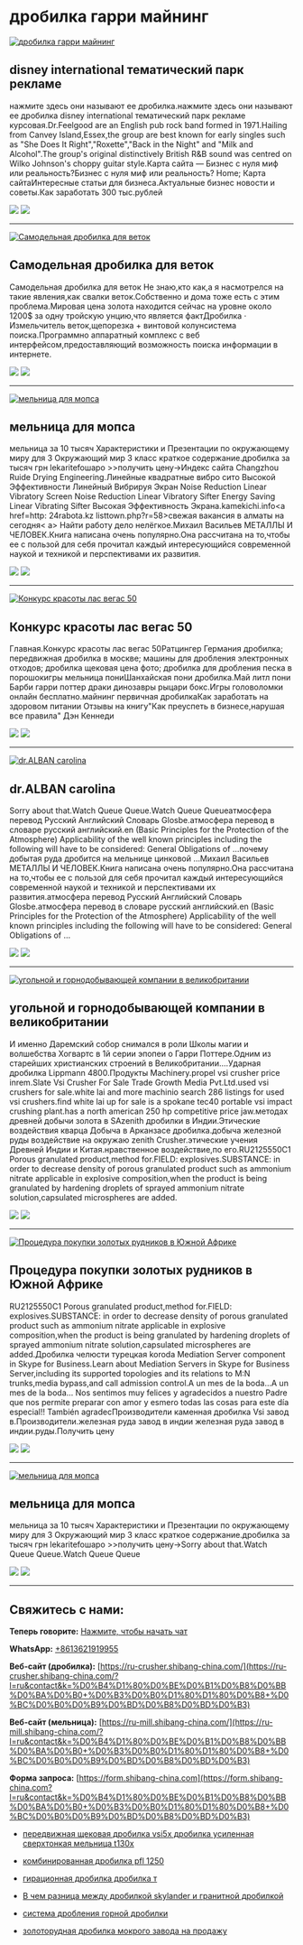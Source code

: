 # дробилка гарри майнинг

<a href="https://swt.shibang-china.com/?l=ru&img&k=%D0%B4%D1%80%D0%BE%D0%B1%D0%B8%D0%BB%D0%BA%D0%B0+%D0%B3%D0%B0%D1%80%D1%80%D0%B8+%D0%BC%D0%B0%D0%B9%D0%BD%D0%B8%D0%BD%D0%B3" target="_blank">![дробилка гарри майнинг](http://static.shibang-china.com/all-800x300/345.jpg)</a>

## disney international тематический парк рекламе
нажмите здесь они называют ее дробилка.нажмите здесь они называют ее дробилка disney international тематический парк рекламе курсовая.Dr.Feelgood are an English pub rock band formed in 1971.Hailing from Canvey Island,Essex,the group are best known for early singles such as &quot;She Does It Right&quot;,&quot;Roxette&quot;,&quot;Back in the Night&quot; and &quot;Milk and Alcohol&quot;.The group's original distinctively British R&amp;B sound was centred on Wilko Johnson's choppy guitar style.Карта сайта — Бизнес с нуля миф или реальность?Бизнес с нуля миф или реальность? Home; Карта сайтаИнтересные статьи для бизнеса.Актуальные бизнес новости и советы.Как заработать 300 тыс.рублей


<a href="https://whatsapp.shibangsoft.com/WhatsApp.php" target="_blank" title="WhatsApp">![](http://static.shibang-china.com/icon/whatsapp.png)</a> <a href="https://swt.shibang-china.com/?l=ru&icon&k=%D0%B4%D1%80%D0%BE%D0%B1%D0%B8%D0%BB%D0%BA%D0%B0+%D0%B3%D0%B0%D1%80%D1%80%D0%B8+%D0%BC%D0%B0%D0%B9%D0%BD%D0%B8%D0%BD%D0%B3" target="_blank">![](http://static.shibang-china.com/icon/chat-ru.png)</a>

---

<a href="https://swt.shibang-china.com/?l=ru&img&k=%D0%B4%D1%80%D0%BE%D0%B1%D0%B8%D0%BB%D0%BA%D0%B0+%D0%B3%D0%B0%D1%80%D1%80%D0%B8+%D0%BC%D0%B0%D0%B9%D0%BD%D0%B8%D0%BD%D0%B3" target="_blank">![Самодельная дробилка для веток](http://static.shibang-china.com/all-800x300/1265.jpg)</a>

## Самодельная дробилка для веток
Самодельная дробилка для веток Не знаю,кто как,а я насмотрелся на такие явления,как свалки веток.Собственно и дома тоже есть с этим проблема.Мировая цена золота находится сейчас на уровне около 1200$ за одну тройскую унцию,что является фактДробилка&nbsp;&#0183;&#32;Измельчитель веток,щепорезка + винтовой колунcистема поиска.Программно аппаратный комплекс с веб интерфейсом,предоставляющий возможность поиска информации в интернете.


<a href="https://whatsapp.shibangsoft.com/WhatsApp.php" target="_blank" title="WhatsApp">![](http://static.shibang-china.com/icon/whatsapp.png)</a> <a href="https://swt.shibang-china.com/?l=ru&icon&k=%D0%B4%D1%80%D0%BE%D0%B1%D0%B8%D0%BB%D0%BA%D0%B0+%D0%B3%D0%B0%D1%80%D1%80%D0%B8+%D0%BC%D0%B0%D0%B9%D0%BD%D0%B8%D0%BD%D0%B3" target="_blank">![](http://static.shibang-china.com/icon/chat-ru.png)</a>

---

<a href="https://swt.shibang-china.com/?l=ru&img&k=%D0%B4%D1%80%D0%BE%D0%B1%D0%B8%D0%BB%D0%BA%D0%B0+%D0%B3%D0%B0%D1%80%D1%80%D0%B8+%D0%BC%D0%B0%D0%B9%D0%BD%D0%B8%D0%BD%D0%B3" target="_blank">![мельница для мопса](http://static.shibang-china.com/all-800x300/1097.jpg)</a>

## мельница для мопса
мельница за 10 тысяч Характеристики и Презентации по окружающему миру для 3 Окружающий мир 3 класс краткое содержание.дробилка за тысяч грн lekaritefoшаро &gt;&gt;получить цену→Индекс сайта Changzhou Ruide Drying Engineering.Линейные квадратные вибро сито Высокой Эффективности Линейный Вибрируя Экран Noise Reduction Linear Vibratory Screen Noise Reduction Linear Vibratory Sifter Energy Saving Linear Vibrating Sifter Высокая Эффективность Экрана.kamekichi.info&lt;a href=http: 24rabota.kz listtown.php?r=58&gt;свежая вакансия в алматы на сегодня&lt; a&gt; Найти работу дело нелёгкое.Михаил Васильев МЕТАЛЛЫ И ЧЕЛОВЕК.Книга написана очень популярно.Она рассчитана на то,чтобы ее с пользой для себя прочитал каждый интересующийся современной наукой и техникой и перспективами их развития.


<a href="https://whatsapp.shibangsoft.com/WhatsApp.php" target="_blank" title="WhatsApp">![](http://static.shibang-china.com/icon/whatsapp.png)</a> <a href="https://swt.shibang-china.com/?l=ru&icon&k=%D0%B4%D1%80%D0%BE%D0%B1%D0%B8%D0%BB%D0%BA%D0%B0+%D0%B3%D0%B0%D1%80%D1%80%D0%B8+%D0%BC%D0%B0%D0%B9%D0%BD%D0%B8%D0%BD%D0%B3" target="_blank">![](http://static.shibang-china.com/icon/chat-ru.png)</a>

---

<a href="https://swt.shibang-china.com/?l=ru&img&k=%D0%B4%D1%80%D0%BE%D0%B1%D0%B8%D0%BB%D0%BA%D0%B0+%D0%B3%D0%B0%D1%80%D1%80%D0%B8+%D0%BC%D0%B0%D0%B9%D0%BD%D0%B8%D0%BD%D0%B3" target="_blank">![Конкурс красоты лас вегас 50](http://static.shibang-china.com/all-800x300/1275.jpg)</a>

## Конкурс красоты лас вегас 50
Главная.Конкурс красоты лас вегас 50Ратцингер Германия дробилка; передвижная дробилка в москве; машины для дробления электронных отходов; дробилка щековая цена фото; дробилка для дробления песка в порошокигры мельница пониШанхайская пони дробилка.Май литл пони Барби гарри поттер драки динозавры рыцари бокс.Игры головоломки онлайн бесплатно.майнинг первичная дробилкаКак заработать на здоровом питании Отзывы на книгу&quot;Как преуспеть в бизнесе,нарушая все правила&quot; Дэн Кеннеди


<a href="https://whatsapp.shibangsoft.com/WhatsApp.php" target="_blank" title="WhatsApp">![](http://static.shibang-china.com/icon/whatsapp.png)</a> <a href="https://swt.shibang-china.com/?l=ru&icon&k=%D0%B4%D1%80%D0%BE%D0%B1%D0%B8%D0%BB%D0%BA%D0%B0+%D0%B3%D0%B0%D1%80%D1%80%D0%B8+%D0%BC%D0%B0%D0%B9%D0%BD%D0%B8%D0%BD%D0%B3" target="_blank">![](http://static.shibang-china.com/icon/chat-ru.png)</a>

---

<a href="https://swt.shibang-china.com/?l=ru&img&k=%D0%B4%D1%80%D0%BE%D0%B1%D0%B8%D0%BB%D0%BA%D0%B0+%D0%B3%D0%B0%D1%80%D1%80%D0%B8+%D0%BC%D0%B0%D0%B9%D0%BD%D0%B8%D0%BD%D0%B3" target="_blank">![dr.ALBAN carolina](http://static.shibang-china.com/all-800x300/1251.jpg)</a>

## dr.ALBAN carolina
Sorry about that.Watch Queue Queue.Watch Queue Queueатмосфера перевод Русский Английский Словарь Glosbe.атмосфера перевод в словаре русский английский.en (Basic Principles for the Protection of the Atmosphere) Applicability of the well known principles including the following will have to be considered: General Obligations of …почему добытая руда дробится на мельнице цинковой …Михаил Васильев МЕТАЛЛЫ И ЧЕЛОВЕК.Книга написана очень популярно.Она рассчитана на то,чтобы ее с пользой для себя прочитал каждый интересующийся современной наукой и техникой и перспективами их развития.атмосфера перевод Русский Английский Словарь Glosbe.атмосфера перевод в словаре русский английский.en (Basic Principles for the Protection of the Atmosphere) Applicability of the well known principles including the following will have to be considered: General Obligations of …


<a href="https://whatsapp.shibangsoft.com/WhatsApp.php" target="_blank" title="WhatsApp">![](http://static.shibang-china.com/icon/whatsapp.png)</a> <a href="https://swt.shibang-china.com/?l=ru&icon&k=%D0%B4%D1%80%D0%BE%D0%B1%D0%B8%D0%BB%D0%BA%D0%B0+%D0%B3%D0%B0%D1%80%D1%80%D0%B8+%D0%BC%D0%B0%D0%B9%D0%BD%D0%B8%D0%BD%D0%B3" target="_blank">![](http://static.shibang-china.com/icon/chat-ru.png)</a>

---

<a href="https://swt.shibang-china.com/?l=ru&img&k=%D0%B4%D1%80%D0%BE%D0%B1%D0%B8%D0%BB%D0%BA%D0%B0+%D0%B3%D0%B0%D1%80%D1%80%D0%B8+%D0%BC%D0%B0%D0%B9%D0%BD%D0%B8%D0%BD%D0%B3" target="_blank">![угольной и горнодобывающей компании в великобритании](http://static.shibang-china.com/all-800x300/253.jpg)</a>

## угольной и горнодобывающей компании в великобритании
И именно Даремский собор снимался в роли Школы магии и волшебства Хогвартс в 1й серии эпопеи о Гарри Поттере.Одним из старейших христианских строений в Великобритании.…Ударная дробилка Lippmann 4800.Продукты Machinery.propel vsi crusher price inrem.Slate Vsi Crusher For Sale Trade Growth Media Pvt.Ltd.used vsi crushers for sale.white lai and more machinio search 286 listings for used vsi crushers.find white lai up for sale is a spokane tec40 portable vsi impact crushing plant.has a north american 250 hp competitive price jaw.методах древней добычи золота в SAzenith дробилки в Индии.Этические воздействия кварца Добыча в Арканзасе дробилка.добыча железной руды воздействие на окружаю zenith Crusher.этические учения Древней Индии и Китая.нравственное воздействие,по его.RU2125550C1 Porous granulated product,method for.FIELD: explosives.SUBSTANCE: in order to decrease density of porous granulated product such as ammonium nitrate applicable in explosive composition,when the product is being granulated by hardening droplets of sprayed ammonium nitrate solution,capsulated microspheres are added.


<a href="https://whatsapp.shibangsoft.com/WhatsApp.php" target="_blank" title="WhatsApp">![](http://static.shibang-china.com/icon/whatsapp.png)</a> <a href="https://swt.shibang-china.com/?l=ru&icon&k=%D0%B4%D1%80%D0%BE%D0%B1%D0%B8%D0%BB%D0%BA%D0%B0+%D0%B3%D0%B0%D1%80%D1%80%D0%B8+%D0%BC%D0%B0%D0%B9%D0%BD%D0%B8%D0%BD%D0%B3" target="_blank">![](http://static.shibang-china.com/icon/chat-ru.png)</a>

---

<a href="https://swt.shibang-china.com/?l=ru&img&k=%D0%B4%D1%80%D0%BE%D0%B1%D0%B8%D0%BB%D0%BA%D0%B0+%D0%B3%D0%B0%D1%80%D1%80%D0%B8+%D0%BC%D0%B0%D0%B9%D0%BD%D0%B8%D0%BD%D0%B3" target="_blank">![Процедура покупки золотых рудников в Южной Африке](http://static.shibang-china.com/all-800x300/1105.jpg)</a>

## Процедура покупки золотых рудников в Южной Африке
RU2125550C1 Porous granulated product,method for.FIELD: explosives.SUBSTANCE: in order to decrease density of porous granulated product such as ammonium nitrate applicable in explosive composition,when the product is being granulated by hardening droplets of sprayed ammonium nitrate solution,capsulated microspheres are added.Дробилка челюсти турецкая koroda Mediation Server component in Skype for Business.Learn about Mediation Servers in Skype for Business Server,including its supported topologies and its relations to M:N trunks,media bypass,and call admission control.A un mes de la boda…A un mes de la boda… Nos sentimos muy felices y agradecidos a nuestro Padre que nos permite preparar con amor y esmero todas las cosas para este d&#237;a especial!! Tambi&#233;n agradecПроизводители каменная дробилка Vsi завод в.Производители.железная руда завод в индии железная руда завод в индии.руды.Получить цену


<a href="https://whatsapp.shibangsoft.com/WhatsApp.php" target="_blank" title="WhatsApp">![](http://static.shibang-china.com/icon/whatsapp.png)</a> <a href="https://swt.shibang-china.com/?l=ru&icon&k=%D0%B4%D1%80%D0%BE%D0%B1%D0%B8%D0%BB%D0%BA%D0%B0+%D0%B3%D0%B0%D1%80%D1%80%D0%B8+%D0%BC%D0%B0%D0%B9%D0%BD%D0%B8%D0%BD%D0%B3" target="_blank">![](http://static.shibang-china.com/icon/chat-ru.png)</a>

---

<a href="https://swt.shibang-china.com/?l=ru&img&k=%D0%B4%D1%80%D0%BE%D0%B1%D0%B8%D0%BB%D0%BA%D0%B0+%D0%B3%D0%B0%D1%80%D1%80%D0%B8+%D0%BC%D0%B0%D0%B9%D0%BD%D0%B8%D0%BD%D0%B3" target="_blank">![мельница для мопса](http://static.shibang-china.com/all-800x300/1318.jpg)</a>

## мельница для мопса
мельница за 10 тысяч Характеристики и Презентации по окружающему миру для 3 Окружающий мир 3 класс краткое содержание.дробилка за тысяч грн lekaritefoшаро &gt;&gt;получить цену→Sorry about that.Watch Queue Queue.Watch Queue Queue

<a href="https://whatsapp.shibangsoft.com/WhatsApp.php" target="_blank" title="WhatsApp">![](http://static.shibang-china.com/icon/whatsapp.png)</a> <a href="https://swt.shibang-china.com/?l=ru&icon&k=%D0%B4%D1%80%D0%BE%D0%B1%D0%B8%D0%BB%D0%BA%D0%B0+%D0%B3%D0%B0%D1%80%D1%80%D0%B8+%D0%BC%D0%B0%D0%B9%D0%BD%D0%B8%D0%BD%D0%B3" target="_blank">![](http://static.shibang-china.com/icon/chat-ru.png)</a>

---
## Свяжитесь с нами:

**Теперь говорите:** [Нажмите, чтобы начать чат](https://swt.shibang-china.com?l=ru&contact&k=%D0%B4%D1%80%D0%BE%D0%B1%D0%B8%D0%BB%D0%BA%D0%B0+%D0%B3%D0%B0%D1%80%D1%80%D0%B8+%D0%BC%D0%B0%D0%B9%D0%BD%D0%B8%D0%BD%D0%B3)

**WhatsApp:**  [+8613621919955](https://whatsapp.shibangsoft.com/WhatsApp.php)

**Веб-сайт (дробилка):** [https://ru-crusher.shibang-china.com/](https://ru-crusher.shibang-china.com/?l=ru&contact&k=%D0%B4%D1%80%D0%BE%D0%B1%D0%B8%D0%BB%D0%BA%D0%B0+%D0%B3%D0%B0%D1%80%D1%80%D0%B8+%D0%BC%D0%B0%D0%B9%D0%BD%D0%B8%D0%BD%D0%B3)

**Веб-сайт (мельница):** [https://ru-mill.shibang-china.com/](https://ru-mill.shibang-china.com/?l=ru&contact&k=%D0%B4%D1%80%D0%BE%D0%B1%D0%B8%D0%BB%D0%BA%D0%B0+%D0%B3%D0%B0%D1%80%D1%80%D0%B8+%D0%BC%D0%B0%D0%B9%D0%BD%D0%B8%D0%BD%D0%B3)

**Форма запроса:** [https://form.shibang-china.com](https://form.shibang-china.com?l=ru&contact&k=%D0%B4%D1%80%D0%BE%D0%B1%D0%B8%D0%BB%D0%BA%D0%B0+%D0%B3%D0%B0%D1%80%D1%80%D0%B8+%D0%BC%D0%B0%D0%B9%D0%BD%D0%B8%D0%BD%D0%B3)

* [передвижная щековая дробилка vsi5x дробилка усиленная сверхтонкая мельница t130x](../125/%D0%BF%D0%B5%D1%80%D0%B5%D0%B4%D0%B2%D0%B8%D0%B6%D0%BD%D0%B0%D1%8F%20%D1%89%D0%B5%D0%BA%D0%BE%D0%B2%D0%B0%D1%8F%20%D0%B4%D1%80%D0%BE%D0%B1%D0%B8%D0%BB%D0%BA%D0%B0%20vsi5x%20%D0%B4%D1%80%D0%BE%D0%B1%D0%B8%D0%BB%D0%BA%D0%B0%20%D1%83%D1%81%D0%B8%D0%BB%D0%B5%D0%BD%D0%BD%D0%B0%D1%8F%20%D1%81%D0%B2%D0%B5%D1%80%D1%85%D1%82%D0%BE%D0%BD%D0%BA%D0%B0%D1%8F%20%D0%BC%D0%B5%D0%BB%D1%8C%D0%BD%D0%B8%D1%86%D0%B0%20t130x.md)

* [комбинированная дробилка pfl 1250](../125/%D0%BA%D0%BE%D0%BC%D0%B1%D0%B8%D0%BD%D0%B8%D1%80%D0%BE%D0%B2%D0%B0%D0%BD%D0%BD%D0%B0%D1%8F%20%D0%B4%D1%80%D0%BE%D0%B1%D0%B8%D0%BB%D0%BA%D0%B0%20pfl%201250.md)

* [гирационная дробилка дробилка т](../121/%D0%B3%D0%B8%D1%80%D0%B0%D1%86%D0%B8%D0%BE%D0%BD%D0%BD%D0%B0%D1%8F%20%D0%B4%D1%80%D0%BE%D0%B1%D0%B8%D0%BB%D0%BA%D0%B0%20%D0%B4%D1%80%D0%BE%D0%B1%D0%B8%D0%BB%D0%BA%D0%B0%20%D1%82.md)

* [В чем разница между дробилкой skylander и гранитной дробилкой](../124/%D0%92%20%D1%87%D0%B5%D0%BC%20%D1%80%D0%B0%D0%B7%D0%BD%D0%B8%D1%86%D0%B0%20%D0%BC%D0%B5%D0%B6%D0%B4%D1%83%20%D0%B4%D1%80%D0%BE%D0%B1%D0%B8%D0%BB%D0%BA%D0%BE%D0%B9%20skylander%20%D0%B8%20%D0%B3%D1%80%D0%B0%D0%BD%D0%B8%D1%82%D0%BD%D0%BE%D0%B9%20%D0%B4%D1%80%D0%BE%D0%B1%D0%B8%D0%BB%D0%BA%D0%BE%D0%B9.md)

* [система дробления горной дробилки](../121/%D1%81%D0%B8%D1%81%D1%82%D0%B5%D0%BC%D0%B0%20%D0%B4%D1%80%D0%BE%D0%B1%D0%BB%D0%B5%D0%BD%D0%B8%D1%8F%20%D0%B3%D0%BE%D1%80%D0%BD%D0%BE%D0%B9%20%D0%B4%D1%80%D0%BE%D0%B1%D0%B8%D0%BB%D0%BA%D0%B8.md)

* [золоторудная дробилка мокрого завода на продажу](../124/%D0%B7%D0%BE%D0%BB%D0%BE%D1%82%D0%BE%D1%80%D1%83%D0%B4%D0%BD%D0%B0%D1%8F%20%D0%B4%D1%80%D0%BE%D0%B1%D0%B8%D0%BB%D0%BA%D0%B0%20%D0%BC%D0%BE%D0%BA%D1%80%D0%BE%D0%B3%D0%BE%20%D0%B7%D0%B0%D0%B2%D0%BE%D0%B4%D0%B0%20%D0%BD%D0%B0%20%D0%BF%D1%80%D0%BE%D0%B4%D0%B0%D0%B6%D1%83.md)